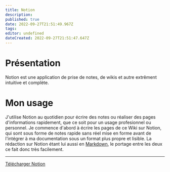 ```yaml
---
title: Notion
description: 
published: true
date: 2022-09-27T21:51:49.967Z
tags: 
editor: undefined
dateCreated: 2022-09-27T21:51:47.647Z
---
```


# Présentation

Notion est une application de prise de notes, de wikis et autre extrêment intuitive et complète.


# Mon usage

J'utilise Notion au quotidien pour écrire des notes ou réaliser des pages d'informations rapidement, que ce soit pour un usage profesionnel ou personnel.
Je commence d'abord à écrire les pages de ce Wiki sur Notion, qui sont sous forme de notes rapide sans réel mise en forme avant de l'intégrer à ma documentation sous un format plus propre et lisible.
La rédaction sur Notion étant lui aussi en [Markdown](../technologies/markdown.md), le portage entre les deux ce fait donc très facilement.

---

[Télécharger Notion](https://www.notion.so/fr-fr)